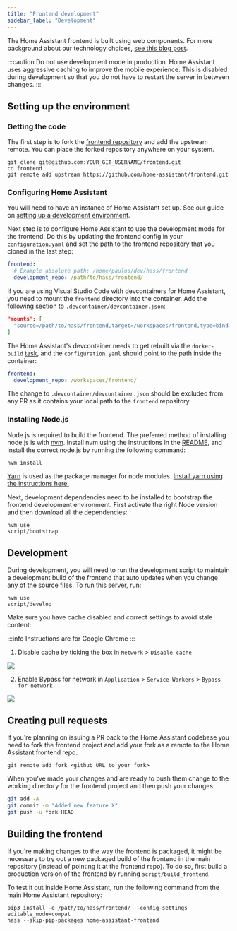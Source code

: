 ```yaml
---
title: "Frontend development"
sidebar_label: "Development"
---
```


The Home Assistant frontend is built using web components. For more background about our technology choices, [see this blog post](https://developers.home-assistant.io/blog/2019/05/22/internet-of-things-and-the-modern-web.html).

:::caution
Do not use development mode in production. Home Assistant uses aggressive caching to improve the mobile experience. This is disabled during development so that you do not have to restart the server in between changes.
:::

## Setting up the environment

### Getting the code

The first step is to fork the [frontend repository][hass-frontend] and add the upstream remote. You can place the forked repository anywhere on your system.

```shell
git clone git@github.com:YOUR_GIT_USERNAME/frontend.git
cd frontend
git remote add upstream https://github.com/home-assistant/frontend.git
```

### Configuring Home Assistant

You will need to have an instance of Home Assistant set up. See our guide on [setting up a development environment](/development_environment.mdx).

Next step is to configure Home Assistant to use the development mode for the frontend. Do this by updating the frontend config in your `configuration.yaml` and set the path to the frontend repository that you cloned in the last step:

```yaml
frontend:
  # Example absolute path: /home/paulus/dev/hass/frontend
  development_repo: /path/to/hass/frontend/
```

If you are using Visual Studio Code with devcontainers for Home Assistant, you need to mount the `frontend` directory into the container. Add the following section to `.devcontainer/devcontainer.json`:

```json
"mounts": [
  "source=/path/to/hass/frontend,target=/workspaces/frontend,type=bind,consistency=cached"
]
```

The Home Assistant's devcontainer needs to get rebuilt via the `docker-build` [task](/development_environment.mdx#tasks), and the `configuration.yaml` should point to the path inside the container:

```yaml
frontend:
  development_repo: /workspaces/frontend/
```

The change to `.devcontainer/devcontainer.json` should be excluded from any PR as it contains your local path to the `frontend` repository.

### Installing Node.js

Node.js is required to build the frontend. The preferred method of installing node.js is with [nvm](https://github.com/nvm-sh/nvm). Install nvm using the instructions in the [README](https://github.com/nvm-sh/nvm#install--update-script), and install the correct node.js by running the following command:

```shell
nvm install
```

[Yarn](https://yarnpkg.com/en/) is used as the package manager for node modules. [Install yarn using the instructions here.](https://yarnpkg.com/getting-started/install)

Next, development dependencies need to be installed to bootstrap the frontend development environment. First activate the right Node version and then download all the dependencies:

```shell
nvm use
script/bootstrap
```

## Development

During development, you will need to run the development script to maintain a development build of the frontend that auto updates when you change any of the source files. To run this server, run:

```shell
nvm use
script/develop
```

Make sure you have cache disabled and correct settings to avoid stale content:

:::info
Instructions are for Google Chrome
:::

1. Disable cache by ticking the box in `Network` > `Disable cache`

<p class='img'>
  <img src='/img/en/development/disable-cache.png' />
</p>

2. Enable Bypass for network in `Application` > `Service Workers` > `Bypass for network`

<p class='img'>
  <img src='/img/en/development/bypass-for-network.png' />
</p>

## Creating pull requests

If you're planning on issuing a PR back to the Home Assistant codebase you need to fork the frontend project and add your fork as a remote to the Home Assistant frontend repo.

```shell
git remote add fork <github URL to your fork>
```

When you've made your changes and are ready to push them change to the working directory for the frontend project and then push your changes

```bash
git add -A
git commit -m "Added new feature X"
git push -u fork HEAD
```

## Building the frontend

If you're making changes to the way the frontend is packaged, it might be necessary to try out a new packaged build of the frontend in the main repository (instead of pointing it at the frontend repo). To do so, first build a production version of the frontend by running `script/build_frontend`.

To test it out inside Home Assistant, run the following command from the main Home Assistant repository:

```shell
pip3 install -e /path/to/hass/frontend/ --config-settings editable_mode=compat
hass --skip-pip-packages home-assistant-frontend
```

[hass-frontend]: https://github.com/home-assistant/frontend
